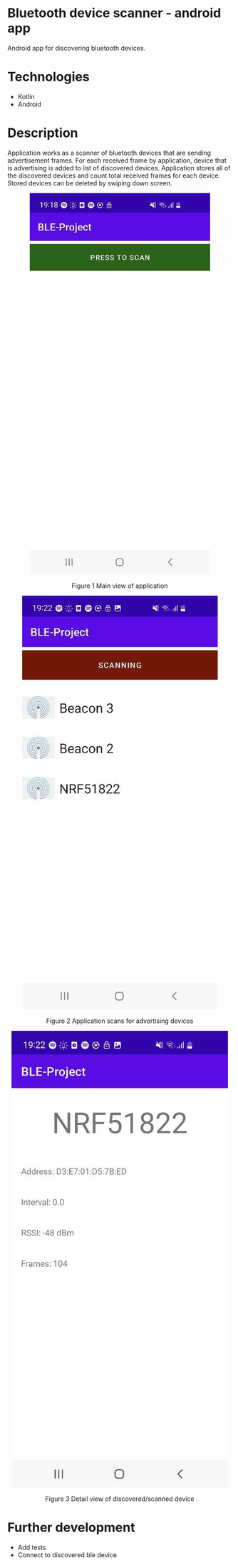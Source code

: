 # Bluetooth device scanner - android app

Android app for discovering bluetooth devices.

# Technologies

* Kotlin
* Android

# Description

Application works as a scanner of bluetooth devices that are sending advertisement frames.
For each received frame by application, device that is advertising is added to list of discovered devices.
Application stores all of the discovered devices and count total received frames for each device.
Stored devices can be deleted by swiping down screen.

<p align="center"><img src="./screens/main_view.png"/></p>
<p align="center">Figure 1 Main view of application</p>

<p align="center"><img src="./screens/scanning_view.png"/></p>
<p align="center">Figure 2 Application scans for advertising devices</p>

<p align="center"><img src="./screens/detail_view.png"/></p>
<p align="center">Figure 3 Detail view of discovered/scanned device</p>

# Further development
* Add tests
* Connect to discovered ble device
